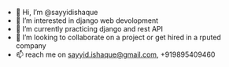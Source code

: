 - 👋 Hi, I’m @sayyidishaque
- 👀 I’m interested in django web devolopment
- 🌱 I’m currently practicing django and rest API
- 💞️ I’m looking to collaborate on a project or get hired in a rputed company
- 📫 reach me on sayyid.ishaque@gmail.com, +919895409460

<!---
sayyidishaque/sayyidishaque is a ✨ special ✨ repository because its `README.md` (this file) appears on your GitHub profile.
You can click the Preview link to take a look at your changes.
--->
